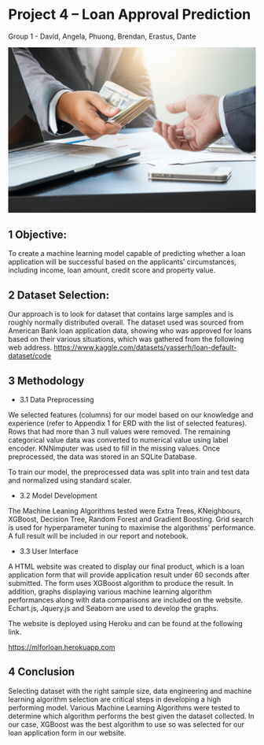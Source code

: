 
# Project 4 – Loan Approval Prediction
Group 1 - David, Angela, Phuong, Brendan, Erastus, Dante

![Machine Learning](static/images/cashindex.jpeg)


## 1 Objective:


To create a machine learning model capable of predicting whether a loan application will be successful based on the applicants’ circumstances, including income, loan amount, credit score and property value.   


## 2 Dataset Selection:


Our approach is to look for dataset that contains large samples and is roughly normally distributed overall. The dataset used was sourced from American Bank loan application data, showing who was approved for loans based on their various situations, which was gathered from the following web address.
https://www.kaggle.com/datasets/yasserh/loan-default-dataset/code

   
## 3 Methodology


* 3.1 Data Preprocessing 

We selected features (columns) for our model based on our knowledge and experience (refer to Appendix 1 for ERD with the list of selected features). Rows that had more than 3 null values were removed. The remaining categorical value data was converted to numerical value using label encoder. KNNimputer was used to fill in the missing values. Once preprocessed, the data was stored in an SQLite Database.

To train our model, the preprocessed data was split into train and test data and normalized using standard scaler. 


* 3.2 Model Development 

The Machine Leaning Algorithms tested were Extra Trees, KNeighbours, XGBoost, Decision Tree, Random Forest and Gradient Boosting. Grid search is used for hyperparameter tuning to maximise the algorithms’ performance. A full result will be included in our report and notebook.


* 3.3 User Interface

A HTML website was created to display our final product, which is a loan application form that will provide application result under 60 seconds after submitted. The form uses XGBoost algorithm to produce the result. In addition, graphs displaying various machine learning algorithm performances along with data comparisons are included on the website. Echart.js, Jquery.js and Seaborn are used to develop the graphs.

The website is deployed using Heroku and can be found at the following link.

https://mlforloan.herokuapp.com


## 4 Conclusion 

Selecting dataset with the right sample size, data engineering and machine learning algorithm selection are critical steps in developing a high performing model. Various Machine Learning Algorithms were tested to determine which algorithm performs the best given the dataset collected. In our case, XGBoost was the best algorithm to use so was selected for our loan application form in our website. 





